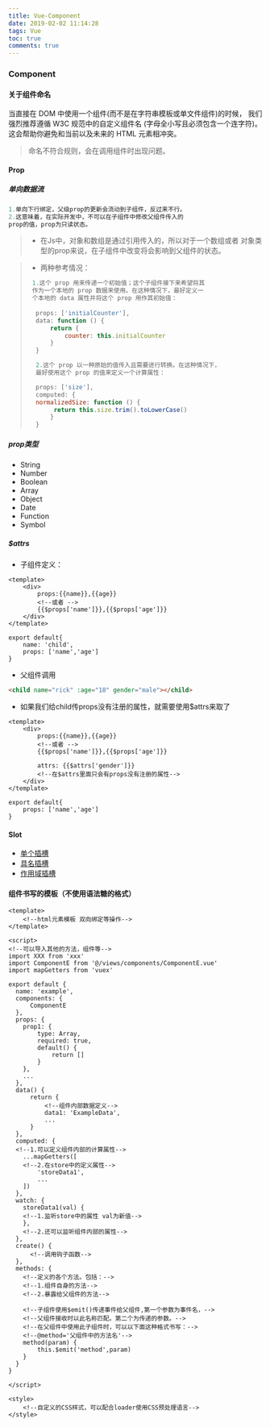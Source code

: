 ```yaml
---
title: Vue-Component
date: 2019-02-02 11:14:28
tags: Vue
toc: true
comments: true
---
```

### Component
#### 关于组件命名

当直接在 DOM 中使用一个组件(而不是在字符串模板或单文件组件)的时候，
我们强烈推荐遵循 W3C 规范中的自定义组件名 (字母全小写且必须包含一个连字符)。
这会帮助你避免和当前以及未来的 HTML 元素相冲突。

> 命名不符合规则，会在调用组件时出现问题。
<!-- more -->
#### Prop
##### 单向数据流
```js
1.单向下行绑定，父级prop的更新会流动到子组件，反过来不行。
2.这意味着，在实际开发中，不可以在子组件中修改父组件传入的
prop的值，prop为只读状态。
```

> * 在Js中，对象和数组是通过引用传入的，所以对于一个数组或者
    对象类型的prop来说，在子组件中改变将会影响到父组件的状态。
    
> * 两种参考情况：
> ``` js
>  1.这个 prop 用来传递一个初始值；这个子组件接下来希望将其
>  作为一个本地的 prop 数据来使用。在这种情况下，最好定义一
>  个本地的 data 属性并将这个 prop 用作其初始值：
>   
>   props: ['initialCounter'],
>   data: function () {
>       return {
>           counter: this.initialCounter
>       }
>   }
> ```
>
>``` js
>   2.这个 prop 以一种原始的值传入且需要进行转换。在这种情况下，
>   最好使用这个 prop 的值来定义一个计算属性：
>
>   props: ['size'],
>   computed: {
>   normalizedSize: function () {
>        return this.size.trim().toLowerCase()
>       }
>   }
>```

##### prop类型
- String
- Number
- Boolean
- Array
- Object
- Date
- Function
- Symbol

##### $attrs
- 子组件定义：
```vue
<template>
    <div>
        props:{{name}},{{age}} 
        <!--或者 -->
        {{$props['name']}},{{$props['age']}}
    </div>
</template>

export default{
    name: 'child',
    props: ['name','age']
}
```
- 父组件调用
```html
<child name="rick" :age="18" gender="male"></child>
```
- 如果我们给child传props没有注册的属性，就需要使用$attrs来取了
```vue
<template>
    <div>
        props:{{name}},{{age}} 
        <!--或者 -->
        {{$props['name']}},{{$props['age']}} 

        attrs: {{$attrs['gender']}} 
        <!--在$attrs里面只会有props没有注册的属性-->
    </div>
</template>

export default{
    props: ['name','age']
}
```

#### Slot
- [单个插槽](https://cn.vuejs.org/v2/guide/components-slots.html#%E6%8F%92%E6%A7%BD%E5%86%85%E5%AE%B9) 
- [具名插槽](https://cn.vuejs.org/v2/guide/components-slots.html#%E5%85%B7%E5%90%8D%E6%8F%92%E6%A7%BD)
- [作用域插槽](https://blog.csdn.net/weixin_40920953/article/details/80527741)




#### 组件书写的模板（不使用语法糖的格式）
```
<template>
    <!--html元素模板 双向绑定等操作-->
</template>

<script>
<!--可以导入其他的方法，组件等-->
import XXX from 'xxx'
import ComponentE from '@/views/components/ComponentE.vue'
import mapGetters from 'vuex'

export default {
  name: 'example',
  components: {
      ComponentE
  },
  props: {
    prop1: {
        type: Array,
        required: true,
        default() {
            return []
        }
    },
    ...
  },
  data() {
      return {
          <!--组件内部数据定义-->
          data1: 'ExampleData',
          ...
      }
  },
  computed: {
  <!--1.可以定义组件内部的计算属性-->
    ...mapGetters([
    <!--2.在store中的定义属性-->
        'storeData1',
        ...
    ])  
  },
  watch: {
    storeData1(val) {
    <!--1.监听store中的属性 val为新值-->
    },
    <!--2.还可以监听组件内部的属性-->
  },
  create() {
      <!--调用钩子函数-->
  },
  methods: {
    <!--定义的各个方法。包括：-->
    <!--1.组件自身的方法-->
    <!--2.暴露给父组件的方法-->
    
    <!--子组件使用$emit()传递事件给父组件,第一个参数为事件名，-->
    <!--父组件接收时以此名称匹配。第二个为传递的参数。-->
    <!--在父组件中使用此子组件时，可以以下面这种格式书写：-->
    <!--@method='父组件中的方法名'-->
    method(param) {
        this.$emit('method',param)
    }
  }
}

</script>

<style>
    <!--自定义的CSS样式，可以配合loader使用CSS预处理语言-->
</style>
```